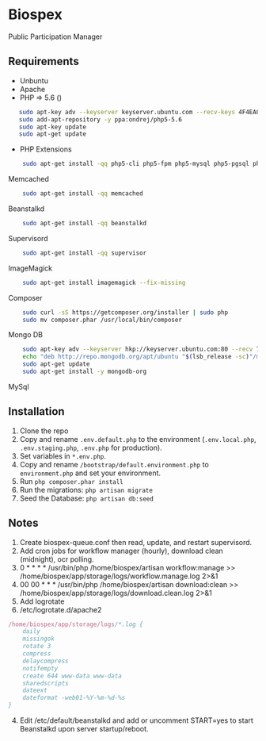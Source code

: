 Biospex
=======

Public Participation Manager

Requirements
------------

- Unbuntu
- Apache
- PHP => 5.6 ()
```sh
   sudo apt-key adv --keyserver keyserver.ubuntu.com --recv-keys 4F4EA0AAE5267A6C
   sudo add-apt-repository -y ppa:ondrej/php5-5.6
   sudo apt-key update
   sudo apt-get update
```
- PHP Extensions
```sh
    sudo apt-get install -qq php5-cli php5-fpm php5-mysql php5-pgsql php5-sqlite php5-mongo php5-curl php5-gd php5-gmp php5-mcrypt php5-memcached php5-imagick php5-intl php5-xdebug
```
Memcached
```sh
    sudo apt-get install -qq memcached
```
Beanstalkd
```sh
    sudo apt-get install -qq beanstalkd
```
Supervisord
```sh
    sudo apt-get install -qq supervisor
```
ImageMagick
```sh
    sudo apt-get install imagemagick --fix-missing
```
Composer
```sh
    sudo curl -sS https://getcomposer.org/installer | sudo php
    sudo mv composer.phar /usr/local/bin/composer
```
Mongo DB
```sh
    sudo apt-key adv --keyserver hkp://keyserver.ubuntu.com:80 --recv 7F0CEB10
    echo "deb http://repo.mongodb.org/apt/ubuntu "$(lsb_release -sc)"/mongodb-org/3.0 multiverse" | sudo tee /etc/apt/sources.list.d/mongodb-org-3.0.list
    sudo apt-get update
    sudo apt-get install -y mongodb-org
```
MySql


Installation
------------

1. Clone the repo
2. Copy and rename ```.env.default.php``` to the environment (```.env.local.php```, ```.env.staging.php```, ```.env.php``` for production).
3. Set variables in ```*.env.php```.
5. Copy and rename ```/bootstrap/default.environment.php``` to ```environment.php``` and set your environment.
6. Run ```php composer.phar install```
7. Run the migrations: ```php artisan migrate```
8. Seed the Database: ```php artisan db:seed```

Notes
-----
1. Create biospex-queue.conf then read, update, and restart supervisord.
2. Add cron jobs for workflow manager (hourly), download clean (midnight), ocr polling.
  1. 0 * * * * /usr/bin/php /home/biospex/artisan workflow:manage >> /home/biospex/app/storage/logs/workflow.manage.log 2>&1
  2. 00 00 * * * /usr/bin/php /home/biospex/artisan download:clean >> /home/biospex/app/storage/logs/download.clean.log 2>&1
3. Add logrotate
  1. /etc/logrotate.d/apache2
```Nix
/home/biospex/app/storage/logs/*.log {
    daily
    missingok
    rotate 3
    compress
    delaycompress
    notifempty
    create 644 www-data www-data
    sharedscripts
    dateext
    dateformat -web01-%Y-%m-%d-%s
}
```
4. Edit /etc/default/beanstalkd and add or uncomment START=yes to start Beanstalkd upon server startup/reboot.

